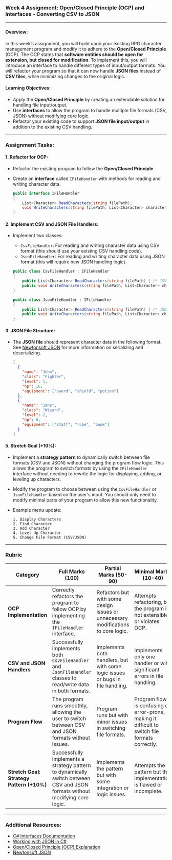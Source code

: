 ### Week 4 Assignment: Open/Closed Principle (OCP) and Interfaces - Converting CSV to JSON

---

#### Overview:
In this week’s assignment, you will build upon your existing RPG character management program and modify it to adhere to the **Open/Closed Principle** (OCP). The OCP states that **software entities should be open for extension, but closed for modification**. To implement this, you will introduce an interface to handle different types of input/output formats. You will refactor your program so that it can now handle **JSON files** instead of **CSV files**, while minimizing changes to the original logic.

#### Learning Objectives:
- Apply the **Open/Closed Principle** by creating an extendable solution for handling file input/output.
- Use **interfaces** to allow the program to handle multiple file formats (CSV, JSON) without modifying core logic.
- Refactor your existing code to support **JSON file input/output** in addition to the existing CSV handling.
  
---

### Assignment Tasks:

#### 1. Refactor for OCP:
- Refactor the existing program to follow the **Open/Closed Principle**.
- Create an **interface** called `IFileHandler` with methods for reading and writing character data.
  
  ```csharp
  public interface IFileHandler
  {
      List<Character> ReadCharacters(string filePath);
      void WriteCharacters(string filePath, List<Character> characters);
  }
  ```

#### 2. Implement CSV and JSON File Handlers:
- Implement two classes:
  - `CsvFileHandler`: For reading and writing character data using CSV format (this should use your existing CSV handling code).
  - `JsonFileHandler`: For reading and writing character data using JSON format (this will require new JSON handling logic).

  ```csharp
  public class CsvFileHandler : IFileHandler
  {
      public List<Character> ReadCharacters(string filePath) { /* CSV logic */ }
      public void WriteCharacters(string filePath, List<Character> characters) { /* CSV logic */ }
  }

  public class JsonFileHandler : IFileHandler
  {
      public List<Character> ReadCharacters(string filePath) { /* JSON logic */ }
      public void WriteCharacters(string filePath, List<Character> characters) { /* JSON logic */ }
  }
  ```

#### 3. JSON File Structure:
- The **JSON file** should represent character data in the following format.  See [Newtonsoft JSON](https://www.newtonsoft.com/json) for more information on serializing and deserializing.

  ```json
  [
    {
      "name": "John",
      "class": "Fighter",
      "level": 1,
      "hp": 10,
      "equipment": ["sword", "shield", "potion"]
    },
    {
      "name": "Jane",
      "class": "Wizard",
      "level": 2,
      "hp": 6,
      "equipment": ["staff", "robe", "book"]
    }
  ]
  ```

#### 5. Stretch Goal (+10%):
- Implement a **strategy pattern** to dynamically switch between file formats (CSV and JSON) without changing the program flow logic. This allows the program to switch formats by using the `IFileHandler` interface without needing to rewrite the logic for displaying, adding, or leveling up characters.
- Modify the program to choose between using the `CsvFileHandler` or `JsonFileHandler` based on the user's input. You should only need to modify minimal parts of your program to allow this new functionality.
- Example menu update:

  ```
  1. Display Characters
  2. Find Character
  3. Add Character
  4. Level Up Character
  5. Change File Format (CSV/JSON)
  ```

---

### Rubric

| Category                          | Full Marks (100)              | Partial Marks (50-90)                   | Minimal Marks (10-40)                     | No Marks (0)                           |
|-----------------------------------|------------------------------|---------------------------------------|-----------------------------------------|----------------------------------------|
| **OCP Implementation**            | Correctly refactors the program to follow OCP by implementing the `IFileHandler` interface. | Refactors but with some design issues or unnecessary modifications to core logic. | Attempts refactoring, but the program is not extensible or violates OCP. | No attempt to refactor or the refactor does not demonstrate OCP. |
| **CSV and JSON Handlers**          | Successfully implements both `CsvFileHandler` and `JsonFileHandler` classes to read/write data in both formats. | Implements both handlers, but with some logic issues or bugs in file handling. | Implements only one handler or with significant errors in file handling. | No implementation of file handlers or non-functional handlers. |
| **Program Flow**                  | The program runs smoothly, allowing the user to switch between CSV and JSON formats without issues. | Program runs but with minor issues in switching file formats. | Program flow is confusing or error-prone, making it difficult to switch file formats correctly. | Program does not run or switching file formats frequently crashes the program. |
| **Stretch Goal: Strategy Pattern (+10%)**       | Successfully implements a strategy pattern to dynamically switch between CSV and JSON formats without modifying core logic. | Implements the pattern but with some integration or logic issues. | Attempts the pattern but the implementation is flawed or incomplete. | No attempt to implement the strategy pattern. |

---

### Additional Resources:
- [C# Interfaces Documentation](https://learn.microsoft.com/en-us/dotnet/csharp/programming-guide/interfaces/)
- [Working with JSON in C#](https://learn.microsoft.com/en-us/dotnet/standard/serialization/system-text-json-overview)
- [Open/Closed Principle (OCP) Explanation](https://stackify.com/solid-design-open-closed-principle/)
- [Newtonsoft JSON](https://www.newtonsoft.com/json)
